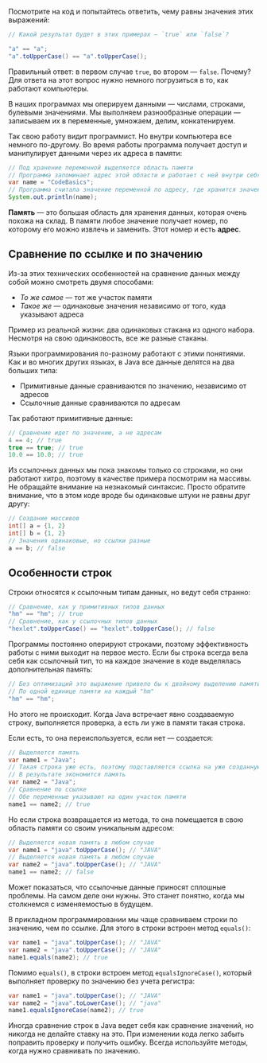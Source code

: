 Посмотрите на код и попытайтесь ответить, чему равны значения этих выражений:

```java
// Какой результат будет в этих примерах — `true` или `false`?

"a" == "a";
"a".toUpperCase() == "a".toUpperCase();
```

Правильный ответ: в первом случае `true`, во втором — `false`. Почему? Для ответа на этот вопрос нужно немного погрузиться в то, как работают компьютеры.


В наших программах мы оперируем данными — числами, строками, булевыми значениями. Мы выполняем разнообразные операции — записываем их в переменные, умножаем, делим, конкатенируем.

Так свою работу видит программист. Но внутри компьютера все немного по-другому. Во время работы программа получает доступ и манипулирует данными через их адреса в памяти:

```java
// Под хранение переменной выделяется область памяти
// Программа запоминает адрес этой области и работает с ней внутри себя
var name = "CodeBasics";
// Программа считала значение переменной по адресу, где хранится значение
System.out.println(name);
```

**Память** — это большая область для хранения данных, которая очень похожа на склад. В памяти любое значение получает номер, по которому его можно извлечь и заменить. Этот номер и есть **адрес**.

## Сравнение по ссылке и по значению

Из-за этих технических особенностей на сравнение данных между собой можно смотреть двумя способами:

* *То же самое* — тот же участок памяти
* *Такое же* — одинаковые значения независимо от того, куда указывают адреса

Пример из реальной жизни: два одинаковых стакана из одного набора. Несмотря на свою одинаковость, все же разные стаканы.

Языки программирования по-разному работают с этими понятиями. Как и во многих других языках, в Java все данные делятся на два больших типа:

* Примитивные данные сравниваются по значению, независимо от адресов
* Ссылочные данные сравниваются по адресам

Так работают примитивные данные:

```java
// Сравнение идет по значению, а не адресам
4 == 4; // true
true == true; // true
10.0 == 10.0; // true
```

Из ссылочных данных мы пока знакомы только со строками, но они работают хитро, поэтому в качестве примера посмотрим на массивы. Не обращайте внимание на незнакомый синтаксис. Просто обратите внимание, что в этом коде вроде бы одинаковые штуки не равны друг другу:

```java
// Создание массивов
int[] a = {1, 2}
int[] b = {1, 2}
// Значения одинаковые, но ссылки разные
a == b; // false
```

## Особенности строк

Строки относятся к ссылочным типам данных, но ведут себя странно:

```java
// Сравнение, как у примитивных типов данных
"hm" == "hm"; // true
// Сравнение, как у ссылочных типов данных
"hexlet".toUpperCase() == "hexlet".toUpperCase(); // false
```

Программы постоянно оперируют строками, поэтому эффективность работы с ними выходит на первое место. Если бы строка всегда вела себя как ссылочный тип, то на каждое значение в коде выделялась дополнительная память:

```java
// Без оптимизаций это выражение привело бы к двойному выделению памяти
// По одной единице памяти на каждый "hm"
"hm" == "hm";
```

Но этого не происходит. Когда Java встречает явно создаваемую строку, выполняется проверка, а есть ли уже в памяти такая строка.

Если есть, то она переиспользуется, если нет — создается:

```java
// Выделяется память
var name1 = "Java";
// Такая строка уже есть, поэтому подставляется ссылка на уже созданную строку
// В результате экономится память
var name2 = "Java";
// Сравнение по ссылке
// Обе переменные указывают на один участок памяти
name1 == name2; // true
```

Но если строка возвращается из метода, то она помещается в свою область памяти со своим уникальным адресом:

```java
// Выделяется новая память в любом случае
var name1 = "java".toUpperCase(); // "JAVA"
// Выделяется новая память в любом случае
var name2 = "java".toUpperCase(); // "JAVA"
name1 == name2; // false
```

Может показаться, что ссылочные данные приносят сплошные проблемы. На самом деле они нужны. Это станет понятно, когда мы столкнемся с изменяемостью в будущем.

В прикладном программировании мы чаще сравниваем строки по значению, чем по ссылке. Для этого в строки встроен метод `equals()`:

```java
var name1 = "java".toUpperCase(); // "JAVA"
var name2 = "java".toUpperCase(); // "JAVA"
name1.equals(name2); // true
```


Помимо `equals()`, в строки встроен метод `equalsIgnoreCase()`, который выполняет проверку по значению без учета регистра:

```java
var name1 = "java".toUpperCase(); // "JAVA"
var name2 = "java".toLowerCase(); // "java"
name1.equalsIgnoreCase(name2); // true
```

Иногда сравнение строк в Java ведет себя как сравнение значений, но никогда не делайте ставку на это. При изменении кода легко забыть поправить проверку и получить ошибку. Всегда используйте методы, когда нужно сравнивать по значению.
